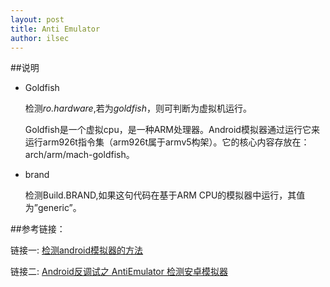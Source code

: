```yaml
---
layout: post
title: Anti Emulator
author: ilsec
---
```


##说明

* Goldfish

	检测*ro.hardware*,若为*goldfish*，则可判断为虚拟机运行。

	Goldfish是一个虚拟cpu，是一种ARM处理器。Android模拟器通过运行它来运行arm926t指令集（arm926t属于armv5构架）。它的核心内容存放在：arch/arm/mach-goldfish。

* brand

	检测Build.BRAND,如果这句代码在基于ARM CPU的模拟器中运行，其值为”generic”。


##参考链接：

链接一: [检测android模拟器的方法]

链接二: [Android反调试之 AntiEmulator 检测安卓模拟器]

[检测android模拟器的方法]:http://blog.163.com/lyzaily@126/blog/static/4243883720132755797

[Android反调试之 AntiEmulator 检测安卓模拟器]:http://0nly3nd.sinaapp.com/?p=368



